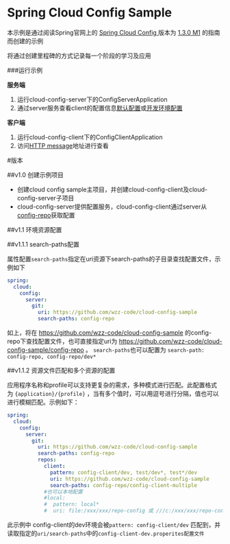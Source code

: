 # Spring Cloud Config Sample

本示例是通过阅读Spring官网上的 [ Spring Cloud Config ](http://cloud.spring.io/spring-cloud-config/) 版本为 [1.3.0 M1](http://cloud.spring.io/spring-cloud-static/spring-cloud-config/1.3.0.M1/) 的指南而创建的示例

将通过创建里程碑的方式记录每一个阶段的学习及应用

###运行示例

__服务端__

1. 运行cloud-config-server下的ConfigServerApplication
1. 通过server服务查看client的配置信息[默认配置](http://localhost:8888/config-client/default)或[开发环境配置](http://localhost:8888/config-client/dev)

__客户端__

1. 运行cloud-config-client下的ConfigClientApplication
1. 访问[HTTP message](http://localhost:8080/message)地址进行查看

#版本

##v1.0 创建示例项目

- 创建cloud config sample主项目，并创建cloud-config-client及cloud-config-server子项目
- cloud-config-server提供配置服务，cloud-config-client通过server从[config-repo](https://github.com/wzz-code/config-repo)获取配置

##v1.1 环境资源配置

##v1.1.1 search-paths配置

属性配置`search-paths`指定在uri资源下search-paths的子目录查找配置文件，示例如下
```yaml
spring:
  cloud:
    config:
      server:
        git:
          uri: https://github.com/wzz-code/cloud-config-sample
          search-paths: config-repo
```
如上，将在 https://github.com/wzz-code/cloud-config-sample 的config-repo下查找配置文件，也可直接指定uri为 https://github.com/wzz-code/cloud-config-sample/config-repo 。
`search-paths`也可以配置为 `search-path: config-repo, config-repo/dev*`

##v1.1.2 资源文件匹配和多个资源的配置

应用程序名称和profile可以支持更复杂的需求，多种模式进行匹配。此配置格式为 ``{application}/{profile}``
，当有多个值时，可以用逗号进行分隔，值也可以进行模糊匹配。示例如下：
```yaml
spring:
  cloud:
    config:
      server:
        git:
          uri: https://github.com/wzz-code/cloud-config-sample
          search-paths: config-repo
          repos:
            client:
              pattern: config-client/dev, test/dev*, test*/dev
              uri: https://github.com/wzz-code/cloud-config-sample
              search-paths: config-repo/config-client-multiple
            #也可以本地配置
            #local: 
            #  pattern: local*
            #  uri: file:/xxx/xxx/repo-config 或 ///c:/xxx/xxx/repo-config 的git仓库
```
此示例中 config-client的dev环境会被``pattern: config-client/dev`` 匹配到，并读取指定的``uri/search-paths``中的``config-client-dev.properites配置文件``


